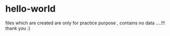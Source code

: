 # hello-world

files which are created are only for practice  purpose , contains no data ....!!!
thank you :)
